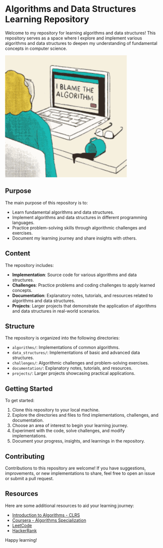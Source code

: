 # Algorithms and Data Structures Learning Repository

Welcome to my repository for learning algorithms and data structures! This repository serves as a space where I explore and implement various algorithms and data structures to deepen my understanding of fundamental concepts in computer science.<br>

<img src="https://github.com/sameldone/Algorithms-and-Data-Structures/blob/main/images/the-algorithm.gif" alt="The Algorithm" width="400" height="400">

## Purpose

The main purpose of this repository is to:

- Learn fundamental algorithms and data structures.
- Implement algorithms and data structures in different programming languages.
- Practice problem-solving skills through algorithmic challenges and exercises.
- Document my learning journey and share insights with others.

## Content

The repository includes:

- **Implementation**: Source code for various algorithms and data structures.
- **Challenges**: Practice problems and coding challenges to apply learned concepts.
- **Documentation**: Explanatory notes, tutorials, and resources related to algorithms and data structures.
- **Projects**: Larger projects that demonstrate the application of algorithms and data structures in real-world scenarios.

## Structure

The repository is organized into the following directories:

- `algorithms/`: Implementations of common algorithms.
- `data_structures/`: Implementations of basic and advanced data structures.
- `challenges/`: Algorithmic challenges and problem-solving exercises.
- `documentation/`: Explanatory notes, tutorials, and resources.
- `projects/`: Larger projects showcasing practical applications.

## Getting Started

To get started:

1. Clone this repository to your local machine.
2. Explore the directories and files to find implementations, challenges, and documentation.
3. Choose an area of interest to begin your learning journey.
4. Experiment with the code, solve challenges, and modify implementations.
5. Document your progress, insights, and learnings in the repository.

## Contributing

Contributions to this repository are welcome! If you have suggestions, improvements, or new implementations to share, feel free to open an issue or submit a pull request.

## Resources

Here are some additional resources to aid your learning journey:

- [Introduction to Algorithms - CLRS](https://en.wikipedia.org/wiki/Introduction_to_Algorithms)
- [Coursera - Algorithms Specialization](https://www.coursera.org/specializations/algorithms)
- [LeetCode](https://leetcode.com/)
- [HackerRank](https://www.hackerrank.com/domains/tutorials/10-days-of-javascript)

Happy learning!

